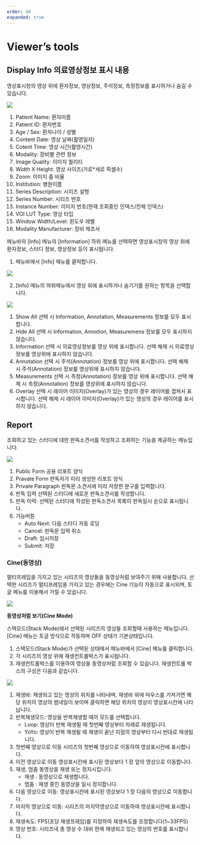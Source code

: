```yaml
---
order: 48
expanded: true
---
```


# Viewer’s tools


## Display Info 의료영상정보 표시 내용

영상표시창의 영상 위에 환자정보, 영상정보, 주석정보, 측정정보를 표시하거나 숨길 수 있습니다.


![](img/dicominfo_ex.png)

1. Patient Name: 환자이름
2. Patient ID: 환자번호
3. Age / Sex: 환자나이 / 성별
4. Content Date: 영상 날짜(촬영일자)
5. Cotent Time: 영상 시간(촬영시간)
6. Modality: 장비별 관련 정보
7. Image Quality: 이미지 퀄리티
8. Width X Height: 영상 사이즈(가로*세로 픽셀수)
9. Zoom: 이미지 줌 비율
10. Institution: 병원이름
11. Series Description: 시리즈 설명
12. Series Number: 시리즈 번호
13. Instance Number: 이미지 번호(현재 조회중인 인덱스/전체 인덱스)
14. VOI LUT Type: 영상 타입
15. Window Width/Level: 윈도우 레벨
16. Modality Manufacturer: 장비 제조사


메뉴바의 [Info] 메뉴의 [Information] 하위 메뉴를 선택하면 영상표시창의 영상 위에 환자정보, 스터디 정보, 영상정보 등이 표시됩니다.


1. 메뉴바에서 [Info] 메뉴를 클릭합니다.

![](img/displayinfo.png)

2. [Info] 메뉴의 하위메뉴에서 영상 위에 표시하거나 숨기기를 원하는 항목을 선택합니다.


![](img/displayinfo_ex.png)

1. Show All 선택 시 Information, Annotation, Measurements 정보를 모두 표시합니다.
2. Hide All 선택 시 Information, Annotion, Measuremens 정보를 모두 표시하지 않습니다.
3. Information 선택 시 의료영상정보를 영상 위에 표시합니다. 선택 해제 시 의료영상정보를 영상위에 표시하지 않습니다.
4. Annotation 선택 시 주석(Annotation) 정보를 영상 위에 표시합니다. 선택 해제 시 주석(Annotation) 정보를 영상위에 표시하지 않습니다.
5. Measurements 선택 시 측정(Annotation) 정보를 영상 위에 표시합니다. 선택 해제 시 측정(Annotation) 정보를 영상위에 표시하지 않습니다.
6. Overlay 선택 시 레이어 이미지(Overlay)가 있는 영상의 경우 레이어를 겹쳐서 표시합니다. 선택 해제 시 레이어 이미지(Overlay)가 있는 영상의 경우 레이어를 표시 하지 않습니다.


## Report
조회하고 있는 스터디에 대한 판독소견서를 작성하고 조회하는 기능을 제공하는 메뉴입니다.

![](img/report_new.png)

1. Public Form 공용 리포트 양식
2. Pravate Form 판독자가 미리 생성한 리포트 양식
3. Private Paragraph 판독문 소견서에 미리 저장한 문구를 입력합니다.
4. 판독 입력 선택된 스터디에 새로운 판독소견서를 작성합니다.
5. 판독 이력: 선택된 스터디에 작성된 판독소견서 목록이 판독일시 순으로 표시됩니다.
6. 기능버튼
    - Auto Next: 다음 스터디 자동 로딩
    - Cancel: 판독문 입력 취소
    - Draft: 임시저장
    - Submit: 저장

### Cine(동영상)

멀티프레임을 가지고 있는 시리즈의 영상들을 동영상처럼 보여주기 위해 사용합니다.
선택한 시리즈가 멀티프레임을 가지고 있는 경우에는 Cine 기능이 자동으로 표시되며, 토글 메뉴를 이용해서 가릴 수 있습니다.


![](img/cine_ex.png)


**동영상처럼 보기(Cine Mode)**

스택모드(Stack Mode)에서 선택된 시리즈의 영상들 조회할때 사용하는 메뉴입니다.
[Cine] 메뉴는 토글 방식으로 작동하며 OFF 상태가 기본상태입니다.
1. 스택모드(Stack Mode)가 선택된 상태에서 메뉴바에서 [Cine] 메뉴를 클릭합니다.
2. 각 시리즈의 영상 위에 재생컨트롤박스가 표시됩니다.
3. 재생컨트롤박스를 이용하여 영상을 동영상처럼 조회할 수 있습니다. 재생컨트롤 박스의 구성은 다음과 같습니다.

![](img/playbox.png)

1. 재생바: 재생되고 있는 영상의 위치를 나타내며, 재생바 위에 마우스를 가져가면 해당 위치의 영상의 썸네일이 보이며 클릭하면 해당 위치의 영상이 영상표시칸에 나타납니다.
2. 반복재생모드: 영상을 반복재생할 때의 모드를 선택합니다.
    - Loop: 영상이 반복 재생될 때 첫번째 영상부터 차례로 재생됩니다.
    - YoYo: 영상이 반복 재생될 때 재생이 끝난 지점의 영상부터 다시 반대로 재생됩니다.
3. 첫번째 영상으로 이동 시리즈의 첫번째 영상으로 이동하여 영상표시칸에 표시합니다.
4. 이전 영상으로 이동 영상표시칸에 표시된 영상보다 1 장 앞의 영상으로 이동합니다.
5. 재생, 멈춤 동영상을 재생 또는 정지시킵니다.
    - 재생 : 동영상으로 재생합니다.
    - 멈춤 : 재생 중인 동영상을 일시 정지합니다.
4. 다음 영상으로 이동: 영상표시칸에 표시된 영상보다 1 장 다음의 영상으로 이동합니다.
5. 마지막 영상으로 이동: 시리즈의 마지막영상으로 이동하여 영상표시칸에 표시합니다.
6. 재생속도: FPS(초당 재생프레임)를 지정하여 재생속도를 조정합니다(1~33FPS)
7. 영상 번호: 시리즈내 총 영상 수 대비 현재 재생되고 있는 영상의 번호를 표시합니다.


